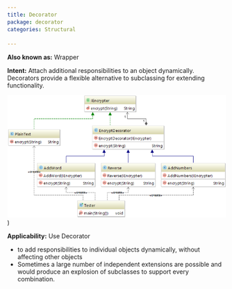 ```yaml
---
title: Decorator
package: decorator
categories: Structural
             
---
```


**Also known as:** Wrapper

**Intent:** Attach additional responsibilities to an object dynamically.
Decorators provide a flexible alternative to subclassing for extending
functionality.

![alt text](https://github.com/mike100casey/DesignPatterns/blob/master/img/Decorator.PNG?raw=true))

**Applicability:** Use Decorator

* to add responsibilities to individual objects dynamically, without affecting other objects
* Sometimes a large number of independent extensions are possible and would produce an explosion of subclasses to support every combination.
 
